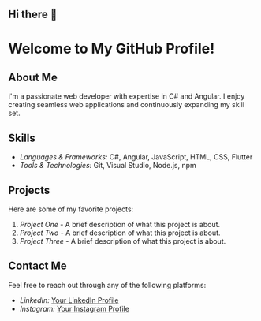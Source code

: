 ## Hi there 👋

# Welcome to My GitHub Profile!

## About Me
I'm a passionate web developer with expertise in C# and Angular. I enjoy creating seamless web applications and continuously expanding my skill set.

## Skills
- *Languages & Frameworks:* C#, Angular, JavaScript, HTML, CSS, Flutter
- *Tools & Technologies:* Git, Visual Studio, Node.js, npm

## Projects
Here are some of my favorite projects:
1. *Project One* - A brief description of what this project is about.
2. *Project Two* - A brief description of what this project is about.
3. *Project Three* - A brief description of what this project is about.

## Contact Me
Feel free to reach out through any of the following platforms:
- *LinkedIn:* [Your LinkedIn Profile](https://www.linkedin.com)
- *Instagram:* [Your Instagram Profile](https://www.instagram.com)
